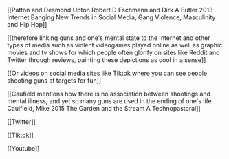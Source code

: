 [[Patton and Desmond Upton Robert D Eschmann and Dirk A Butler 2013 Internet Banging New Trends in Social Media, Gang Violence, Masculinity and Hip Hop]]

[[therefore linking guns and one's mental state to the Internet and other types of media such as violent videogames played online as well as graphic movies and tv shows for which people often glorify on sites like Reddit and Twitter through reviews, painting these depictions as cool in a sense]]

[[Or videos on social media sites like Tiktok where you can see people shooting guns at targets for fun]]

[[Caufield mentions how there is no association between shootings and mental illness, and yet so many guns are used in the ending of one's life Caulfield, Mike 2015 The Garden and the Stream A Technopastoral]]

[[Twitter]]

[[Tiktok]]

[[Youtube]]

